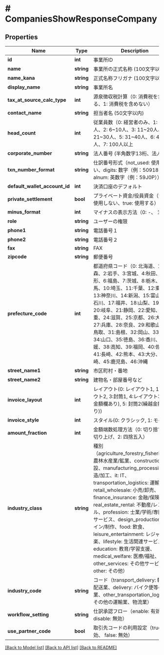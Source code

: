 # # CompaniesShowResponseCompany

## Properties

Name | Type | Description | Notes
------------ | ------------- | ------------- | -------------
**id** | **int** | 事業所ID | 
**name** | **string** | 事業所の正式名称 (100文字以内) | 
**name_kana** | **string** | 正式名称フリガナ (100文字以内) | 
**display_name** | **string** | 事業所名 | 
**tax_at_source_calc_type** | **int** | 源泉徴収税計算（0: 消費税を含める、1: 消費税を含めない） | 
**contact_name** | **string** | 担当者名 (50文字以内) | 
**head_count** | **int** | 従業員数（0: 経営者のみ、1: 2~5人、2: 6~10人、3: 11~20人、4: 21~30人、5: 31~40人、6: 41~100人、7: 100人以上 | 
**corporate_number** | **string** | 法人番号 (半角数字13桁、法人のみ) | 
**txn_number_format** | **string** | 仕訳番号形式（not_used: 使用しない、digits: 数字（例：5091824）、alnum: 英数字（例：59J0P）） | 
**default_wallet_account_id** | **int** | 決済口座のデフォルト | [optional] 
**private_settlement** | **bool** | プライベート資金/役員資金（false: 使用しない、true: 使用する） | 
**minus_format** | **int** | マイナスの表示方法（0: -、 1: △） | 
**role** | **string** | ユーザーの権限 | 
**phone1** | **string** | 電話番号１ | 
**phone2** | **string** | 電話番号２ | 
**fax** | **string** | FAX | 
**zipcode** | **string** | 郵便番号 | 
**prefecture_code** | **int** | 都道府県コード（0: 北海道、1:青森、2:岩手、3:宮城、4:秋田、5:山形、6:福島、7:茨城、8:栃木、9:群馬、10:埼玉、11:千葉、12:東京、13:神奈川、14:新潟、15:富山、16:石川、17:福井、18:山梨、19:長野、20:岐阜、21:静岡、22:愛知、23:三重、24:滋賀、25:京都、26:大阪、27:兵庫、28:奈良、29:和歌山、30:鳥取、31:島根、32:岡山、33:広島、34:山口、35:徳島、36:香川、37:愛媛、38:高知、39:福岡、40:佐賀、41:長崎、42:熊本、43:大分、44:宮崎、45:鹿児島、46:沖縄 | 
**street_name1** | **string** | 市区町村・番地 | 
**street_name2** | **string** | 建物名・部屋番号など | 
**invoice_layout** | **int** | レイアウト(0: レイアウト1, 1:レイアウト2, 3:封筒1, 4:レイアウト3(繰越金額欄あり), 5: 封筒2(繰越金額欄あり)) | 
**invoice_style** | **int** | スタイル(0: クラシック, 1: モダン) | 
**amount_fraction** | **int** | 金額端数処理方法（0: 切り捨て、1: 切り上げ、2: 四捨五入） | 
**industry_class** | **string** | 種別（agriculture_forestry_fisheries_ore: 農林水産業/鉱業、construction: 建設、manufacturing_processing: 製造/加工、it: IT、transportation_logistics: 運輸/物流、retail_wholesale: 小売/卸売、finance_insurance: 金融/保険、real_estate_rental: 不動産/レンタル、profession: 士業/学術/専門技術サービス、design_production: デザイン/制作、food: 飲食、leisure_entertainment: レジャー/娯楽、lifestyle: 生活関連サービス、education: 教育/学習支援、medical_welfare: 医療/福祉、other_services: その他サービス、other: その他） | 
**industry_code** | **string** | コード（transport_delivery: 輸送業/配送業、delivery: バイク便等の配達業、other_transportation_logistics: その他の運輸業、物流業） | 
**workflow_setting** | **string** | 仕訳承認フロー（enable: 有効、 disable: 無効） | 
**use_partner_code** | **bool** | 取引先コードの利用設定（true: 有効、 false: 無効） | 

[[Back to Model list]](../../README.md#documentation-for-models) [[Back to API list]](../../README.md#documentation-for-api-endpoints) [[Back to README]](../../README.md)


